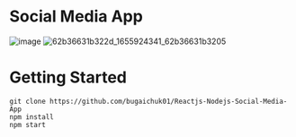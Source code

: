 # Social Media App

![image](https://user-images.githubusercontent.com/90038064/175046639-fc326102-7d7f-4257-9833-1375af4f1453.png)
![62b36631b322d_1655924341_62b36631b3205](https://user-images.githubusercontent.com/90038064/175116396-4bb76168-4866-4b8c-84f7-b920f09f7a6c.png)

# Getting Started

```
git clone https://github.com/bugaichuk01/Reactjs-Nodejs-Social-Media-App
npm install
npm start
```
